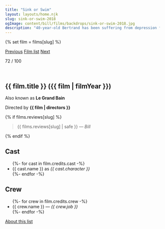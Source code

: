 ```yaml
---
title: "Sink or Swim"
layout: layouts/home.njk
slug: sink-or-swim-2018
ogImage: content/bill/films/backdrops/sink-or-swim-2018.jpg
description: "40-year-old Bertrand has been suffering from depression for the last two years and is barely able to keep his head above water. Despite the medication he gulps down all day, every day, and his wife's encouragement, he is unable to find any meaning in his life. Curiously, he will end up finding this sense of purpose at the swimming pool, by joining an all-male synchronised swimming team."
---
```


{% set film = films[slug] %}

<nav class="films">
  <a class="prev" href="../woman-at-war-2018">Previous</a>
  <a href="../">Film list</a>
  <a class="next" href="../parasite-2019">Next</a>
</nav>

<p>72 / 100</p>

<article class="film slug-sink-or-swim-2018">
  <div class="backdrop-and-poster">
    <img class="poster" src="../films/posters/{{ slug }}.jpg" alt="">
    <img class="backdrop" src="../films/backdrops/{{ slug }}.jpg" alt="">
  </div>

  <h1>{{ film.title }} ({{ film | filmYear }})</h1>

  <p>Also known as <strong>Le Grand Bain</strong></p>

  <p class="director">
    Directed by <strong>{{ film | directors }}</strong>
  </p>

  {% if films.reviews[slug] %}
    <blockquote> 
      {{ films.reviews[slug] | safe }} <em>— Bill</em>
    </blockquote> 
  {% endif %}

  <h2>
    Cast
  </h2>
  <ul>
    {%- for cast in film.credits.cast -%}
      <li>
        {{ cast.name }} as <em>{{ cast.character }}</em>
      </li>
    {%- endfor -%}
  </ul>

  <h2>
    Crew
  </h2>
  <ul>
    {%- for crew in film.credits.crew -%}
      <li>
        {{ crew.name }} &mdash; <em>{{ crew.job }}</em>
      </li>
    {%- endfor -%}
  </ul>
</article>
<footer>
  <a href="../about">About this list</a>
</footer>
